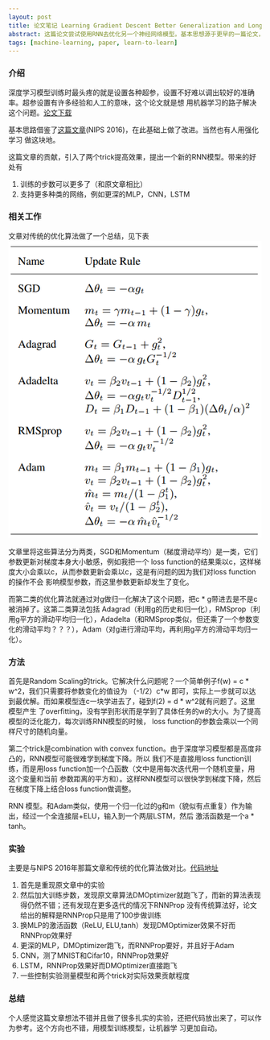 ```yaml
---
layout: post
title: 论文笔记 Learning Gradient Descent Better Generalization and Longer Horizons
abstract: 这篇论文尝试使用RNN去优化另一个神经网络模型。基本思想源于更早的一篇论文，在其基础上做了改进。发表于ICML2017.
tags: [machine-learning, paper, learn-to-learn]
---
```


### 介绍
深度学习模型训练时最头疼的就是设置各种超参，设置不好难以调出较好的准确率。超参设置有许多经验和人工的意味，这个论文就是想
用机器学习的路子解决这个问题。[论文下载](https://arxiv.org/pdf/1703.03633.pdf)

基本思路借鉴了[这篇文章](https://arxiv.org/abs/1606.04474)(NIPS 2016)，在此基础上做了改进。当然也有人用强化学习
做这块地。

这篇文章的贡献，引入了两个trick提高效果，提出一个新的RNN模型。带来的好处有
1. 训练的步数可以更多了（和原文章相比）
2. 支持更多种类的网络，例如更深的MLP，CNN，LSTM

### 相关工作
文章对传统的优化算法做了一个总结，见下表
![placeholder](/public/images/lgdbgalh/table.PNG "传统优化算法")

文章里将这些算法分为两类，SGD和Momentum（梯度滑动平均）是一类，它们参数更新对梯度本身大小敏感，例如我把一个
loss function的结果乘以c，这样梯度大小会乘以c，从而参数更新会乘以c，这是有问题的因为我们对loss function的操作不会
影响模型参数，而这里参数更新却发生了变化。

而第二类的优化算法就通过对g做归一化解决了这个问题，把c * g带进去是不是c被消掉了。这第二类算法包括
Adagrad（利用g的历史和归一化），RMSprop（利用g平方的滑动平均归一化），Adadelta（和RMSprop类似，但还乘了一个参数变
化的滑动平均？？？），Adam（对g进行滑动平均，再利用g平方的滑动平均归一化）。

### 方法
首先是Random Scaling的trick。它解决什么问题呢？一个简单例子f(w) = c * w^2，我们只需要将参数变化的值设为
（-1/2）c*w 即可，实际上一步就可以达到最优解。而如果模型连c一块学进去了，碰到f(2) = d * w^2就有问题了。这里模型产生
了overfitting，没有学到形状而是学到了具体任务的w的大小。为了提高模型的泛化能力，每次训练RNN模型的时候，
loss function的参数会乘以一个同样尺寸的随机向量。

第二个trick是combination with convex function。由于深度学习模型都是高度非凸的，RNN模型可能很难学到梯度下降。所以
我们不是直接用loss function训练，而是用loss function加一个凸函数（文中是用每次迭代用一个随机变量，用这个变量和当前
参数距离的平方和）。这样RNN模型可以很快学到梯度下降，然后在梯度下降上结合loss function做调整。

RNN 模型。和Adam类似，使用一个归一化过的g和m（貌似有点重复）作为输出，经过一个全连接层+ELU，输入到一个两层LSTM，然后
激活函数是一个a * tanh。

### 实验
主要是与NIPS 2016年那篇文章和传统的优化算法做对比。[代码地址](https://github.com/vfleaking/rnnprop)
1. 首先是重现原文章中的实验
2. 然后加大训练步数，发现原文章算法DMOptimizer就跑飞了，而新的算法表现得仍然不错；还有发现在更多迭代的情况下RNNProp
没有传统算法好，论文给出的解释是RNNProp只是用了100步做训练
3. 换MLP的激活函数（ReLU, ELU,tanh）发现DMOptimizer效果不好而RNNProp效果好
4. 更深的MLP，DMOptimizer跑飞，而RNNProp要好，并且好于Adam
5. CNN，测了MNIST和Cifar10，RNNProp效果好
6. LSTM，RNNProp效果好而DMOptimizer直接跑飞
7. 一些控制实验测量模型和两个trick对实际效果贡献程度

### 总结
个人感觉这篇文章想法不错并且做了很多扎实的实验，还把代码放出来了，可以作为参考。这个方向也不错，用模型训练模型，让机器学
习更加自动。
